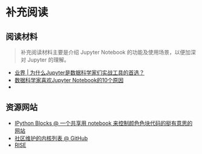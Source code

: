 # 补充阅读

## 阅读材料

> 补充阅读材料主要是介绍 Jupyter Notebook 的功能及使用场景，以便加深对 Jupyter 的理解。

- [业界 | 为什么Jupyter是数据科学家们实战工具的首选？](https://cloud.tencent.com/developer/article/1370838)
- [数据科学家喜欢Jupyter Notebook的10个原因](https://cloud.tencent.com/developer/article/1102218)
- []()




## 资源网站

- [IPython Blocks @ 一个共享用 notebook 来控制颜色色块代码的挺有意思的网站](http://www.ipythonblocks.org/)
- [社区维护的内核列表 @ GitHub](https://github.com/jupyter/jupyter/wiki/Jupyter-kernels)
- [RISE](https://rise.readthedocs.io/en/stable/index.html)
